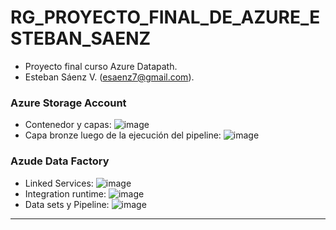 # RG_PROYECTO_FINAL_DE_AZURE_ESTEBAN_SAENZ

* Proyecto final curso Azure Datapath.
* Esteban Sáenz V. (esaenz7@gmail.com).

### Azure Storage Account 
* Contenedor y capas:
![image](https://github.com/esaenz7/RG_PROYECTO_FINAL_DE_AZURE_ESTEBAN_SAENZ/assets/72483241/b908b2ed-e651-434b-9f7a-75653c33ab7c)
* Capa bronze luego de la ejecución del pipeline:
![image](https://github.com/esaenz7/RG_PROYECTO_FINAL_DE_AZURE_ESTEBAN_SAENZ/assets/72483241/6097612e-6888-49c0-b997-55ab038ada9d)

### Azude Data Factory
* Linked Services:
![image](https://github.com/esaenz7/RG_PROYECTO_FINAL_DE_AZURE_ESTEBAN_SAENZ/assets/72483241/158112a3-46b3-45ca-bfcc-6f6e1a1846d9)
* Integration runtime:
![image](https://github.com/esaenz7/RG_PROYECTO_FINAL_DE_AZURE_ESTEBAN_SAENZ/assets/72483241/492a39e9-d865-4e7f-a858-9d4872dec88e)
* Data sets y Pipeline:
![image](https://github.com/esaenz7/RG_PROYECTO_FINAL_DE_AZURE_ESTEBAN_SAENZ/assets/72483241/af0d6fca-3d95-4d3b-9872-0b614b935b80)

---
